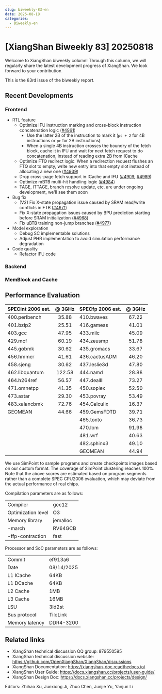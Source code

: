 ```yaml
---
slug: biweekly-83-en
date: 2025-08-18
categories:
  - Biweekly-en
---
```


# [XiangShan Biweekly 83] 20250818

Welcome to XiangShan biweekly column! Through this column, we will regularly share the latest development progress of XiangShan. We look forward to your contribution.

This is the 83rd issue of the biweekly report.

<!-- In the last two weeks, frontend continues V3 RTL development, while exploring BP design in simulator. Backend and memory subsystem fix some bugs in V2. In the meantime, backend makes some preparations for V3 RTL development, mainly including some code clean-up and fontend-backend IO refactor. -->

<!-- more -->

## Recent Developments

### Frontend

- RTL feature
  - Optimize IFU instruction marking and cross-block instruction concatenation logic ([#4961](https://github.com/OpenXiangShan/XiangShan/pull/4961))
    - Use the latter 2B of the instruction to mark it (`pc + 2` for 4B instructions or `pc` for 2B instructions)
    - When a single 4B instruction crosses the boundry of the fetch block, cache it in IFU and wait for next fetch request to do concatenation, instead of reading extra 2B from ICache
  - Optimize FTQ redirect logic: When a redirection request flushes an FTQ slot to empty, write new entry into that empty slot instead of allocating a new one ([#4939](https://github.com/OpenXiangShan/XiangShan/pull/4939))
  - Drop cross-page fetch support in ICache and IFU ([#4909](https://github.com/OpenXiangShan/XiangShan/pull/4909), [#4989](https://github.com/OpenXiangShan/XiangShan/pull/4989))
  - Optimize mBTB multi-hit handling logic ([#4984](https://github.com/OpenXiangShan/XiangShan/pull/4984))
  - TAGE, ITTAGE, branch resolve update, etc. are under ongoing development, we'll see them soon
- Bug fix
  - (V2) Fix X-state propagation issue caused by SRAM read/write conflicts in FTB ([#4971](https://github.com/OpenXiangShan/XiangShan/pull/4971))
  - Fix X-state propagation issues caused by BPU prediction starting before SRAM initialization ([#4968](https://github.com/OpenXiangShan/XiangShan/pull/4968))
  - Fix uBTB training non-jump branches ([#4977](https://github.com/OpenXiangShan/XiangShan/pull/4977))
- Model exploration
  - Debug SC implementable solutions
  - Adjust PHR implementation to avoid simulation performance degradation
- Code quality
  - Refactor IFU code

### Backend

<!-- - RTL feature
  - Change the naming format of some bundles in the backend ([#4921](https://github.com/OpenXiangShan/XiangShan/pull/4921), [#4937](https://github.com/OpenXiangShan/XiangShan/pull/4937))
  - Allow the last instruction in FTQ to be compressed ([#4931](https://github.com/OpenXiangShan/XiangShan/pull/4931))
  - Check BJU's predicted jump target in the backend ([#4932](https://github.com/OpenXiangShan/XiangShan/pull/4932))
- Bug fix
  - (V2) Fix the naming issue of PMA register output ([#4929](https://github.com/OpenXiangShan/XiangShan/pull/4929))
  - (V2) Adjust the base address of PMA registers ([#4940](https://github.com/OpenXiangShan/XiangShan/pull/4940))
  - (V2) Fix the issue with load fast wake-up where `vsetvli` instruction generates errors ([#4941](https://github.com/OpenXiangShan/XiangShan/pull/4941)) -->

### MemBlock and Cache

<!-- - Bug fix
  - (V2) Fix the logic triggering `jmp_bitmap_check` in PageTableCache ([#4935](https://github.com/OpenXiangShan/XiangShan/pull/4935))
  - Fix an issue in NEMU where the GVA was not correctly set when a hardware-error exception occurred ([NEMU #921](https://github.com/OpenXiangShan/NEMU/pull/921))
  - Fix an issue in NEMU where MPRV was not checked against NMIE. When NMIE = 0, MPRV should be treated as cleared ([NEMU #920](https://github.com/OpenXiangShan/NEMU/pull/920))
- Tools
  - Fix a series of issues in CHIron -->

## Performance Evaluation

| SPECint 2006 est. | @ 3GHz | SPECfp 2006 est. | @ 3GHz |
| :---------------- | :----: | :--------------- | :----: |
| 400.perlbench     | 35.88  | 410.bwaves       | 67.22  |
| 401.bzip2         | 25.51  | 416.gamess       | 41.01  |
| 403.gcc           | 47.95  | 433.milc         | 45.09  |
| 429.mcf           | 60.19  | 434.zeusmp       | 51.78  |
| 445.gobmk         | 30.62  | 435.gromacs      | 33.67  |
| 456.hmmer         | 41.61  | 436.cactusADM    | 46.20  |
| 458.sjeng         | 30.62  | 437.leslie3d     | 47.80  |
| 462.libquantum    | 122.58 | 444.namd         | 28.88  |
| 464.h264ref       | 56.57  | 447.dealII       | 73.27  |
| 471.omnetpp       | 41.35  | 450.soplex       | 52.50  |
| 473.astar         | 29.30  | 453.povray       | 53.49  |
| 483.xalancbmk     | 72.76  | 454.Calculix     | 16.37  |
| GEOMEAN           | 44.66  | 459.GemsFDTD     | 39.71  |
|                   |        | 465.tonto        | 36.73  |
|                   |        | 470.lbm          | 91.98  |
|                   |        | 481.wrf          | 40.63  |
|                   |        | 482.sphinx3      | 49.10  |
|                   |        | GEOMEAN          | 44.94  |

We use SimPoint to sample programs and create checkpoints images based on our custom format. The coverage of SimPoint clustering reaches 100%. Note that the above scores are estimated based on program segments rather than a complete SPEC CPU2006 evaluation, which may deviate from the actual performance of real chips.

Compilation parameters are as follows:

|                    |          |
| ------------------ | -------- |
| Compiler           | gcc12    |
| Optimization level | O3       |
| Memory library     | jemalloc |
| -march             | RV64GCB  |
| -ffp-contraction   | fast     |

Processor and SoC parameters are as follows:

|                |            |
| -------------- | ---------- |
| Commit         | ef913a6    |
| Date           | 08/14/2025 |
| L1 ICache      | 64KB       |
| L1 DCache      | 64KB       |
| L2 Cache       | 1MB        |
| L3 Cache       | 16MB       |
| LSU            | 3ld2st     |
| Bus protocol   | TileLink   |
| Memory latency | DDR4-3200  |

## Related links

- XiangShan technical discussion QQ group: 879550595
- XiangShan technical discussion website: <https://github.com/OpenXiangShan/XiangShan/discussions>
- XiangShan Documentation: <https://xiangshan-doc.readthedocs.io/>
- XiangShan User Guide: <https://docs.xiangshan.cc/projects/user-guide/>
- XiangShan Design Doc: <https://docs.xiangshan.cc/projects/design/>

Editors: Zhihao Xu, Junxiong Ji, Zhuo Chen, Junjie Yu, Yanjun Li
